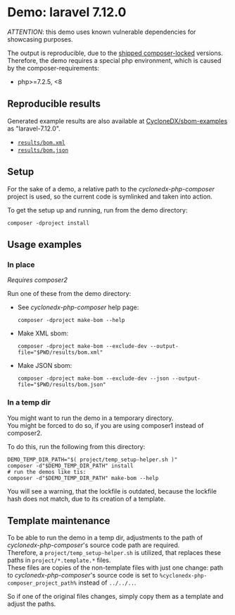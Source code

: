 # Demo: laravel 7.12.0

*ATTENTION*: this demo uses known vulnerable dependencies for showcasing purposes.

The output is reproducible, due to the [shipped composer-locked](project/composer.lock) versions.  
Therefore, the demo requires a special php environment, which is caused by the composer-requirements:
* php>=7.2.5, <8

## Reproducible results

Generated example results are also available at
[CycloneDX/sbom-examples](https://github.com/CycloneDX/sbom-examples/)
as "laravel-7.12.0".

* [`results/bom.xml`](results/bom.xml)
* [`results/bom.json`](results/bom.json)


## Setup

For the sake of a demo, a relative path to the _cyclonedx-php-composer_ project is used,
so the current code is symlinked and taken into action.

To get the setup up and running, run from the demo directory:

```shell
composer -dproject install
```

## Usage examples

### In place

_Requires composer2_

Run one of these from the demo directory:

* See _cyclonedx-php-composer_ help page:
  ```shell
  composer -dproject make-bom --help 
  ```
* Make XML sbom:
  ```shell
  composer -dproject make-bom --exclude-dev --output-file="$PWD/results/bom.xml"
  ```
* Make JSON sbom:
  ```shell
  composer -dproject make-bom --exclude-dev --json --output-file="$PWD/results/bom.json"
  ```

### In a temp dir

You might want to run the demo in a temporary directory.  
You might be forced to do so, if you are using composer1 instead of composer2.

To do this, run the following from this directory:

```shell
DEMO_TEMP_DIR_PATH="$( project/temp_setup-helper.sh )"
composer -d"$DEMO_TEMP_DIR_PATH" install
# run the demos like tis:
composer -d"$DEMO_TEMP_DIR_PATH" make-bom --help
```

You will see a warning, that the lockfile is outdated,
because the lockfile hash does not match, due to its creation of a template.

## Template maintenance

To be able to run the demo in a temp dir, adjustments to the path of _cyclonedx-php-composer_'s
source code path are required.  
Therefore, a `project/temp_setup-helper.sh` is utilized, that replaces these paths in `project/*.template.*` files.  
These files are copies of the non-template files with just one change: path to _cyclonedx-php-composer_'s source code
is set to `%cyclonedx-php-composer_project_path%` instead of `../../..`.

So if one of the original files changes, simply copy them as a template and adjust the paths.
